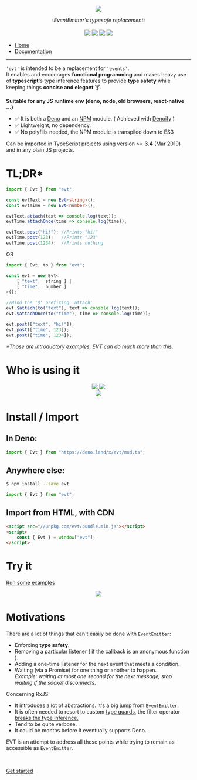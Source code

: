 <p align="center">
    <img src="https://user-images.githubusercontent.com/6702424/76674598-91ebfc00-65b1-11ea-88df-eb43f04f3cce.png">  
</p>
<p align="center">
    💧<i>EventEmitter's typesafe replacement</i>💧
    <br>
    <br>
    <img src="https://github.com/garronej/evt/workflows/ci/badge.svg?branch=develop">
    <img src="https://img.shields.io/bundlephobia/minzip/evt">
    <img src="https://img.shields.io/npm/dw/evt">
    <img src="https://img.shields.io/npm/l/evt">
</p>

+ [Home](https://www.evt.land)
+ [Documentation](https://docs.evt.land/overview)

---

`'evt'` is intended to be a replacement for `'events'`.  
It enables and encourages **functional programming** and makes heavy use of **typescript**'s type inference features to provide **type safety** while keeping things **concise and elegant** 🍸.

<b>Suitable for any JS runtime env (deno, node, old browsers, react-native ...)</b>
- ✅ It is both a [Deno](https://deno.land/x/evt) and an [NPM](https://www.npmjs.com/evt) module. ( Achieved with [Denoify](https://github.com/garronej/denoify) ) 
- ✅ Lightweight, no dependency.
- ✅ No polyfills needed, the NPM module is transpiled down to ES3   

Can be imported in TypeScript projects using version &gt;= **3.4** \(Mar 2019\) and in any plain JS projects.

# TL;DR*

```typescript
import { Evt } from "evt";

const evtText = new Evt<string>();
const evtTime = new Evt<number>();

evtText.attach(text => console.log(text));
evtTime.attachOnce(time => console.log(time));

evtText.post("hi!"); //Prints "hi!"
evtTime.post(123);   //Prints "123"
evtTime.post(1234);  //Prints nothing
```
OR
```typescript
import { Evt, to } from "evt";

const evt = new Evt<
    [ "text",  string ] | 
    [ "time",  number ]
>();

//Mind the '$' prefixing 'attach'
evt.$attach(to("text"), text => console.log(text));
evt.$attachOnce(to("time"), time => console.log(time));

evt.post(["text", "hi!"]);
evt.post(["time", 123]);
evt.post(["time", 1234]);
```

_*Those are introductory examples, EVT can do much more than this._

# Who is using it

<p align="center">
    <a href="https://connext.network">
        <img src="https://user-images.githubusercontent.com/6702424/84102640-4e1e5c80-aa11-11ea-9d13-df0a65c8cdaf.png">
    </a>
    <a href="https://www.semasim.com">
        <img src="https://user-images.githubusercontent.com/6702424/84102785-aead9980-aa11-11ea-915b-5c4a5282c44e.png"> 
    </a>
    <br>
    <a href="https://thegraph.com">
        <img src="https://user-images.githubusercontent.com/6702424/85960692-cd1a0b80-b9a5-11ea-9775-37e1126a3cd6.png"> 
    </a>
</p>

# Install / Import

## In Deno:
```typescript
import { Evt } from "https://deno.land/x/evt/mod.ts";
```
## Anywhere else:
```bash
$ npm install --save evt
```
```typescript
import { Evt } from "evt"; 
```

## Import from HTML, with CDN

```html
<script src="//unpkg.com/evt/bundle.min.js"></script>
<script>
    const { Evt } = window["evt"];
</script>
```

# Try it

[Run some examples](https://stackblitz.com/edit/evt-playground?embed=1&file=index.ts&hideExplorer=1)

<p align="center"> 
    <img src="https://www.evt.land/assets/img/try-in-browser.gif">  
</p>

# Motivations

There are a lot of things that can't easily be done with `EventEmitter`:

* Enforcing **type safety**.
* Removing a particular listener ( if the callback is an anonymous function ).
* Adding a one-time listener for the next event that meets a condition.
* Waiting \(via a Promise\) for one thing or another to happen.  
_Example: waiting at most one second for the next message, stop waiting if the socket disconnects._

Concerning RxJS:

* It introduces a lot of abstractions. It's a big jump from ``EventEmitter``.
* It is often needed to resort to custom [type guards](https://www.typescriptlang.org/docs/handbook/advanced-types.html#user-defined-type-guards), the filter operator [breaks the type inference.](https://stackblitz.com/edit/evt-795plc?embed=1&file=index.ts&hideExplorer=1)
* Tend to be quite verbose.
* It could be months before it eventually supports Deno.

EVT is an attempt to address all these points while trying to remain as accessible as `EventEmitter`.  
  
</br>

[Get started](https://docs.evt.land/overview#rxjs-comparison)
